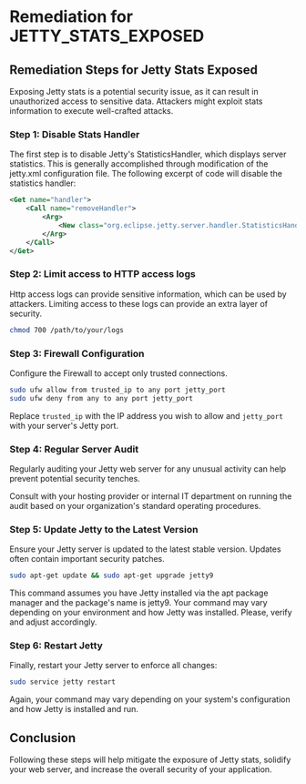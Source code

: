 # Remediation for JETTY_STATS_EXPOSED

## Remediation Steps for Jetty Stats Exposed

Exposing Jetty stats is a potential security issue, as it can result in unauthorized access to sensitive data. Attackers might exploit stats information to execute well-crafted attacks. 

### Step 1: Disable Stats Handler

The first step is to disable Jetty's StatisticsHandler, which displays server statistics. This is generally accomplished through modification of the jetty.xml configuration file. The following excerpt of code will disable the statistics handler:

```xml
<Get name="handler">
    <Call name="removeHandler">
        <Arg>
            <New class="org.eclipse.jetty.server.handler.StatisticsHandler"/>
        </Arg>
    </Call>
</Get>
```
### Step 2: Limit access to HTTP access logs
Http access logs can provide sensitive information, which can be used by attackers. Limiting access to these logs can provide an extra layer of security.

```bash
chmod 700 /path/to/your/logs
```
### Step 3: Firewall Configuration
Configure the Firewall to accept only trusted connections.

```bash
sudo ufw allow from trusted_ip to any port jetty_port
sudo ufw deny from any to any port jetty_port
```
Replace `trusted_ip` with the IP address you wish to allow and `jetty_port` with your server's Jetty port.

### Step 4: Regular Server Audit

Regularly auditing your Jetty web server for any unusual activity can help prevent potential security tenches.

Consult with your hosting provider or internal IT department on running the audit based on your organization's standard operating procedures.

### Step 5: Update Jetty to the Latest Version

Ensure your Jetty server is updated to the latest stable version. Updates often contain important security patches.

```bash
sudo apt-get update && sudo apt-get upgrade jetty9
```
This command assumes you have Jetty installed via the apt package manager and the package's name is jetty9. Your command may vary depending on your environment and how Jetty was installed. Please, verify and adjust accordingly.

### Step 6: Restart Jetty
Finally, restart your Jetty server to enforce all changes:

```bash
sudo service jetty restart
```
Again, your command may vary depending on your system's configuration and how Jetty is installed and run.

## Conclusion

Following these steps will help mitigate the exposure of Jetty stats, solidify your web server, and increase the overall security of your application.